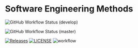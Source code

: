 # Software Engineering Methods

![GitHub Workflow Status (develop)](https://img.shields.io/github/actions/workflow/status/RutaMNapier/devops/main.yml?branch=develop&label=Develop%20Build%20Status)

![GitHub Workflow Status (master)](https://img.shields.io/github/actions/workflow/status/RutaMNapier/devops/main.yml?branch=master&label=Master%20Build%20Status)

[![Releases](https://img.shields.io/github/release/RutaMNapier/devops/all.svg?style=flat-square)](https://github.com/RutaMNapier/devops/releases&label=Develop%)
[![LICENSE](https://img.shields.io/github/license/RutaMNapier/devops.svg?style=flat-square)](https://github.com/RutaMNapier/devops/blob/master/LICENSE)
![workflow](https://github.com/RutaMNapier/devops/actions/workflows/main.yml/badge.svg)

